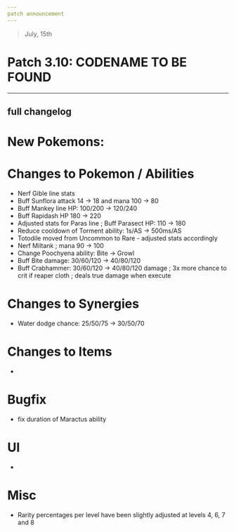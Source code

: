 ```yaml
---
patch announcement
---
```


> July, 15th

# Patch 3.10: CODENAME TO BE FOUND

---

## full changelog

# New Pokemons:



# Changes to Pokemon / Abilities

- Nerf Gible line stats
- Buff Sunflora attack 14 → 18 and mana 100 → 80
- Buff Mankey line HP: 100/200 → 120/240
- Buff Rapidash HP 180 → 220
- Adjusted stats for Paras line ; Buff Parasect HP: 110 → 180
- Reduce cooldown of Torment ability: 1s/AS → 500ms/AS
- Totodile moved from Uncommon to Rare - adjusted stats accordingly
- Nerf Miltank ; mana 90 → 100
- Change Poochyena ability: Bite → Growl
- Buff Bite damage: 30/60/120 → 40/80/120
- Buff Crabhammer: 30/60/120 → 40/80/120 damage ; 3x more chance to crit if reaper cloth ; deals true damage when execute

# Changes to Synergies

- Water dodge chance: 25/50/75 → 30/50/70


# Changes to Items

- 

# Bugfix

-  fix duration of Maractus ability

# UI

- 

# Misc

- Rarity percentages per level have been slightly adjusted at levels 4, 6, 7 and 8
